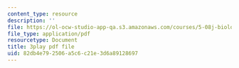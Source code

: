 ```yaml
---
content_type: resource
description: ''
file: https://ol-ocw-studio-app-qa.s3.amazonaws.com/courses/5-08j-biological-chemistry-ii-spring-2016/82db4e792506a5c6c21e3d6a89128697_G0pi_kU22lQ.pdf
file_type: application/pdf
resourcetype: Document
title: 3play pdf file
uid: 82db4e79-2506-a5c6-c21e-3d6a89128697
---
```

